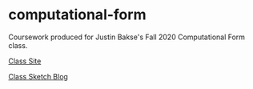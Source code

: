# computational-form

 Coursework produced for Justin Bakse's Fall 2020 Computational Form class. 

 [Class Site](https://compform.net/2020fall/)

 [Class Sketch Blog](http://sketches2020fall.compform.net/)

